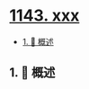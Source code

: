 # [1143. xxx](https://github.com/Tdahuyou/TNotes.leetcode/tree/main/notes/1143.%20xxx)

<!-- region:toc -->

- [1. 📝 概述](#1--概述)

<!-- endregion:toc -->

## 1. 📝 概述
